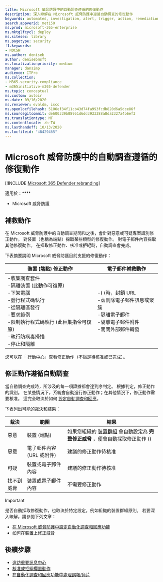 ```yaml
---
title: Microsoft 威脅防護中的自動調查遵循的修復動作
description: 深入瞭解在 Microsoft 威脅防護中遵循自動調查的修復動作
keywords: automated, investigation, alert, trigger, action, remediation, 自動化, 調查, 警示, 觸發, 動作, 補救
search.appverid: met150
ms.prod: microsoft-365-enterprise
ms.mktglfcycl: deploy
ms.sitesec: library
ms.pagetype: security
f1.keywords:
- NOCSH
ms.author: deniseb
author: denisebmsft
ms.localizationpriority: medium
manager: dansimp
audience: ITPro
ms.collection:
- M365-security-compliance
- m365initiative-m365-defender
ms.topic: conceptual
ms.custom: autoir
ms.date: 09/16/2020
ms.reviewer: evaldm, isco
ms.openlocfilehash: 5106ef34f11cb43d74fa993fcdb820d6a5dce86f
ms.sourcegitcommit: de600339b08951d6dd3933288a8da2327a4b6ef3
ms.translationtype: MT
ms.contentlocale: zh-TW
ms.lasthandoff: 10/13/2020
ms.locfileid: "48429465"
---
```

# <a name="remediation-actions-following-automated-investigations-in-microsoft-threat-protection"></a>Microsoft 威脅防護中的自動調查遵循的修復動作

[!INCLUDE [Microsoft 365 Defender rebranding](../includes/microsoft-defender.md)]


適用於：****
- Microsoft 威脅防護


## <a name="remediation-actions"></a>補救動作

在 Microsoft 威脅防護中的自動調查期間和之後，會針對惡意或可疑專案識別修正動作。 對裝置（也稱為端點）採取某些類型的修復動作。 對電子郵件內容採取其他修復動作。 在採取修正動作、核准或拒絕時，自動調查會完成。

下表摘要說明 Microsoft 威脅防護目前支援的修復動作： 

|裝置 (端點) 修正動作  |電子郵件補救動作  |
|---------|---------|
|-收集調查套件 <br/>-隔離裝置 (此動作可復原) <br/>-下架電腦 <br/>-發行程式碼執行 <br/>-從隔離區發行 <br/>-要求範例 <br/>-限制執行程式碼執行 (此巨集指令可復原)  <br/>-執行防病毒掃描 <br/>-停止和隔離      |-)  (時，封鎖 URL<br/>-虛刪除電子郵件訊息或聚簇<br/>-隔離電子郵件<br/>-隔離電子郵件附件<br/>-關閉外部郵件轉發          |

您可以在「 [行動中心](https://docs.microsoft.com/microsoft-365/security/mtp/mtp-action-center)」查看修正動作（不論是待核准或已完成）。

## <a name="remediation-actions-follow-automated-investigations"></a>修正動作遵循自動調查

當自動調查完成時，所涉及的每一項證據都會達到序判定。 根據判定，修正動作的識別。 在某些情況下，系統會自動進行修正動作；在其他情況下，修正動作需要核准。 這完全取決於如何 [設定自動調查和回應](mtp-configure-auto-investigation-response.md)。

下表列出可能的裁決和結果：

|裁決    |範圍    |結果|
|------|------|------|
|惡意    |裝置 (端點)    |如果您組織的 [裝置群組](mtp-configure-auto-investigation-response.md#review-or-change-the-automation-level-for-device-groups) 會自動設定為 **完整修正威脅** ，便會自動採取修正動作 () |
|惡意    |電子郵件內容 (URL 或附件) | 建議的修正動作待核准|
|可疑    |裝置或電子郵件內容 |建議的修正動作待核准|
|找不到威脅    |裝置或電子郵件內容    |不需要修正動作|

> [!IMPORTANT]
> 是否自動採取修復動作，也取決於特定設定，例如組織的裝置群組原則。 若要深入瞭解，請參閱下列文章：
> - [在 Microsoft 威脅防護中設定自動化調查和回應功能](mtp-configure-auto-investigation-response.md)
> - [如何在裝置上修正威脅](https://docs.microsoft.com/windows/security/threat-protection/microsoft-defender-atp/automated-investigations)

## <a name="next-steps"></a>後續步驟

- [造訪重要訊息中心](https://docs.microsoft.com/microsoft-365/security/mtp/mtp-action-center)
- [核准或拒絕擱置動作](https://docs.microsoft.com/microsoft-365/security/mtp/mtp-autoir-actions)
- [在自動化調查和回應功能中處理誤報/負片](mtp-autoir-report-false-positives-negatives.md)
